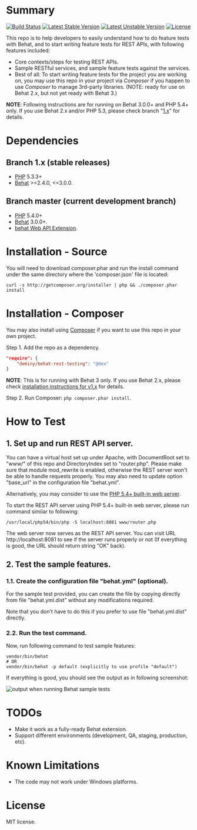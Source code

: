 # Summary
[![Build Status](https://travis-ci.org/deminy/behat-rest-testing.svg?branch=master)](https://travis-ci.org/deminy/behat-rest-testing)
[![Latest Stable Version](https://poser.pugx.org/deminy/behat-rest-testing/v/stable.svg)](https://packagist.org/packages/deminy/behat-rest-testing)
[![Latest Unstable Version](https://poser.pugx.org/deminy/behat-rest-testing/v/unstable.svg)](https://packagist.org/packages/deminy/behat-rest-testing)
[![License](https://poser.pugx.org/deminy/behat-rest-testing/license.svg)](https://packagist.org/packages/deminy/behat-rest-testing)

This repo is to help developers to easily understand how to do feature tests with Behat, and to start writing feature
tests for REST APIs, with following features included:

* Core contexts/steps for testing REST APIs.
* Sample RESTful services, and sample feature tests against the services.
* Best of all: To start writing feature tests for the project you are working on, you may use this repo in your project
via _Composer_ if you happen to use _Composer_ to manage 3rd-party libraries. (NOTE: ready for use on Behat 2.x, but not
yet ready with Behat 3.)

**NOTE**: Following instructions are for running on Behat 3.0.0+ and PHP 5.4+ only. If you use Behat 2.x and/or PHP 5.3,
please check branch "[1.x](https://github.com/deminy/behat-rest-testing/tree/1.x)" for details.

# Dependencies

## Branch 1.x (stable releases)

* [PHP](http://www.php.net) 5.3.3+
* [Behat](https://github.com/Behat/Behat) >=2.4.0, <=3.0.0.

## Branch master (current development branch)

* [PHP](http://www.php.net) 5.4.0+
* [Behat](https://github.com/Behat/Behat) 3.0.0+.
* [behat Web API Extension](https://github.com/Behat/WebApiExtension).

# Installation - Source

You will need to download composer.phar and run the install command under the same directory where the 'composer.json'
file is located:

```
curl -s http://getcomposer.org/installer | php && ./composer.phar install
```

# Installation - Composer

You may also install using [Composer](https://github.com/composer/composer) if you want to use this repo in your own
project.

Step 1. Add the repo as a dependency.

``` json
"require": {
    "deminy/behat-rest-testing": "@dev"
}
```

**NOTE**: This is for running with Behat 3 only. If you use Behat 2.x, please check
[installation instructions for v1.x](https://github.com/deminy/behat-rest-testing/blob/1.x/README.md) for details.

Step 2. Run Composer: `php composer.phar install`.

# How to Test

## 1. Set up and run REST API server.

You can have a virtual host set up under Apache, with DocumentRoot set to "www/" of this repo and DirectoryIndex set
to "router.php". Please make sure that module mod_rewrite is enabled, otherwise the REST server won't be able to handle
requests properly. You may also need to update option "base_url" in the configuration file "behat.yml".

Alternatively, you may consider to use the
[PHP 5.4+ built-in web server](http://php.net/manual/en/features.commandline.webserver.php).

To start the REST API server using PHP 5.4+ built-in web server, please run command similar to following:

```
/usr/local/php54/bin/php -S localhost:8081 www/router.php
```

The web server now serves as the REST API server. You can visit URL http://localhost:8081 to see if the server runs
properly or not (If everything is good, the URL should return string "OK" back).

## 2. Test the sample features.

### 1.1. Create the configuration file "behat.yml" (optional).

For the sample test provided, you can create the file by copying directly from file "behat.yml.dist" without any
modifications required.

Note that you don't have to do this if you prefer to use file "behat.yml.dist" directly.

### 2.2. Run the test command.

Now, run following command to test sample features:

```
vendor/bin/behat
# OR
vendor/bin/behat -p default (explicitly to use profile "default")
```

If everything is good, you should see the output as in following screenshot:

![output when running Behat sample tests](https://raw.github.com/deminy/behat-rest-testing/master/screenshot.png "")

# TODOs

* Make it work as a fully-ready Behat extension.
* Support different environments (development, QA, staging, production, etc).

# Known Limitations

* The code may not work under Windows platforms.

# License

MIT license.
